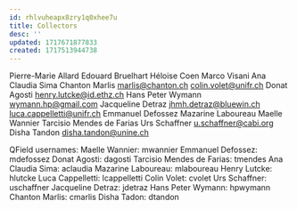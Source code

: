 ```yaml
---
id: rhlvuheapx8zry1q0xhee7u
title: Collectors
desc: ''
updated: 1717671877833
created: 1717513944738
---
```


Pierre-Marie Allard
Edouard Bruelhart
Héloise Coen
Marco Visani
Ana Claudia Sima
Chanton Marlis marlis@chanton.ch
colin.volet@unifr.ch
Donat Agosti
henry.lutcke@id.ethz.ch
Hans Peter Wymann wymann.hp@gmail.com
Jacqueline Detraz jhmh.detraz@bluewin.ch
luca.cappelletti@unifr.ch
Emmanuel Defossez
Mazarine Laboureau
Maelle Wannier
Tarcisio Mendes de Farias
Urs Schaffner u.schaffner@cabi.org
Disha Tandon disha.tandon@unine.ch

QField usernames:
Maelle Wannier: mwannier
Emmanuel Defossez: mdefossez
Donat Agosti: dagosti
Tarcisio Mendes de Farias: tmendes
Ana Claudia Sima: aclaudia
Mazarine Laboureau: mlaboureau
Henry Lutcke: hlutcke
Luca Cappelletti: lcappelletti
Colin Volet: cvolet
Urs Schaffner: uschaffner
Jacqueline Detraz: jdetraz
Hans Peter Wymann: hpwymann
Chanton Marlis: cmarlis
Disha Tadon: dtandon